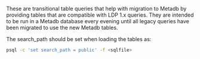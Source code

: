 
These are transitional table queries that help with migration to
Metadb by providing tables that are compatible with LDP 1.x queries.
They are intended to be run in a Metadb database every evening until
all legacy queries have been migrated to use the new Metadb tables.

The search_path should be set when loading the tables as:

```bash
psql -c 'set search_path = public' -f <sqlfile>
```
